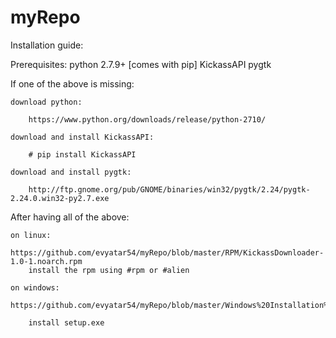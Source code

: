 # myRepo

Installation guide:

Prerequisites:
	python 2.7.9+ [comes with pip]
	KickassAPI
	pygtk 
	

If one of the above is missing:

	download python:

		https://www.python.org/downloads/release/python-2710/

	download and install KickassAPI: 

		# pip install KickassAPI

	download and install pygtk:

		http://ftp.gnome.org/pub/GNOME/binaries/win32/pygtk/2.24/pygtk-2.24.0.win32-py2.7.exe



After having all of the above:

	on linux:   
		https://github.com/evyatar54/myRepo/blob/master/RPM/KickassDownloader-1.0-1.noarch.rpm
		install the rpm using #rpm or #alien

	on windows: 
		https://github.com/evyatar54/myRepo/blob/master/Windows%20Installation%20/setup.exe

		install setup.exe
